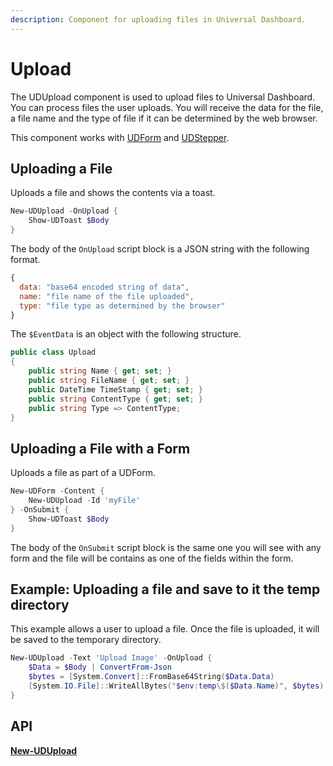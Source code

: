 ```yaml
---
description: Component for uploading files in Universal Dashboard.
---
```


# Upload

The UDUpload component is used to upload files to Universal Dashboard. You can process files the user uploads. You will receive the data for the file, a file name and the type of file if it can be determined by the web browser.

This component works with [UDForm](form.md) and [UDStepper](../navigation/stepper.md).

## Uploading a File

Uploads a file and shows the contents via a toast.

```powershell
New-UDUpload -OnUpload {
    Show-UDToast $Body
}
```

The body of the `OnUpload` script block is a JSON string with the following format.

```javascript
{
  data: "base64 encoded string of data",
  name: "file name of the file uploaded",
  type: "file type as determined by the browser"
}
```

The `$EventData` is an object with the following structure.&#x20;

```csharp
public class Upload
{
    public string Name { get; set; }
    public string FileName { get; set; }
    public DateTime TimeStamp { get; set; }
    public string ContentType { get; set; }
    public string Type => ContentType;
}
```

## Uploading a File with a Form

Uploads a file as part of a UDForm.

```powershell
New-UDForm -Content {
    New-UDUpload -Id 'myFile' 
} -OnSubmit {
    Show-UDToast $Body 
}
```

The body of the `OnSubmit` script block is the same one you will see with any form and the file will be contains as one of the fields within the form.

## Example: Uploading a file and save to it the temp directory

This example allows a user to upload a file. Once the file is uploaded, it will be saved to the temporary directory.

```powershell
New-UDUpload -Text 'Upload Image' -OnUpload {
    $Data = $Body | ConvertFrom-Json 
    $bytes = [System.Convert]::FromBase64String($Data.Data)
    [System.IO.File]::WriteAllBytes("$env:temp\$($Data.Name)", $bytes)
}
```

## API

****[**New-UDUpload**](../../../../cmdlets/New-UDUpload.txt)****
